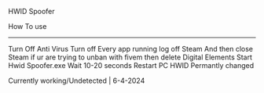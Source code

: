 HWID Spoofer

How To use

--- 

Turn Off Anti Virus
Turn off Every app running
log off Steam And then close Steam
if ur are trying to unban with fivem then delete Digital Elements
Start Hwid Spoofer.exe
Wait 10-20 seconds
Restart PC
HWID Permantly changed

Currently working/Undetected | 6-4-2024
